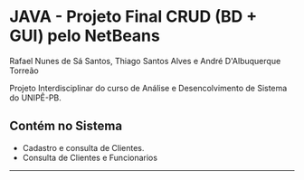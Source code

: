 # JAVA - Projeto Final CRUD (BD + GUI) pelo NetBeans
Rafael Nunes de Sá Santos, Thiago Santos Alves e André D'Albuquerque Torreão

Projeto Interdisciplinar do curso de Análise e Desencolvimento de Sistema do UNIPÊ-PB.

## Contém no Sistema

- Cadastro e consulta de Clientes.
- Consulta de Clientes e Funcionarios

---
